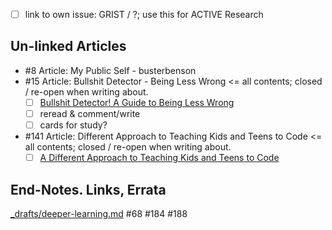- [ ] link to own issue: GRIST / ?; use this for ACTIVE Research

## Un-linked Articles
- #8 Article: My Public Self - busterbenson
- #15 Article: Bullshit Detector - Being Less Wrong <= all contents; closed / re-open when writing about.
    - [ ] [Bullshit Detector! A Guide to Being Less Wrong](https://betterhumans.coach.me/bullshit-detector-a-guide-to-being-less-wrong-ce0bbbd1a41b#.5lvfxur01)
    - [ ] reread & comment/write
    - [ ] cards for study?
- #141 Article: Different Approach to Teaching Kids and Teens to Code <= all contents; closed / re-open when writing about.
    - [ ] [A Different Approach to Teaching Kids and Teens to Code](https://medium.com/@alishah.novin/a-different-approach-to-teaching-kids-and-teens-to-code-43b7192644c9#.cus067vmd)

## End-Notes. Links, Errata
[_drafts/deeper-learning.md](https://github.com/janzeteachesit/100-days-of-writing/blob/master/_drafts/deeper-learning.md)
#68 #184 #188


